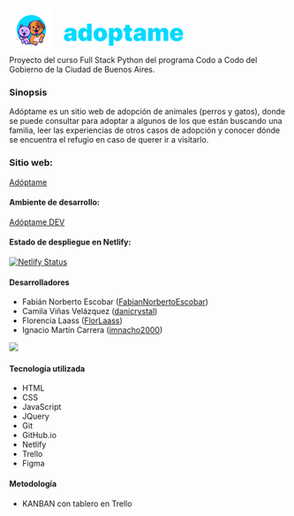 <p align="left">
<img src="img/isotipo redondo.png" alt="adoptame_isotipo" width="80" height="80" style="margin-right: 15px; margin-bottom: -10px;"/>
<img src="img/logotipo celeste.png" alt="adoptame_isotipo" height="40"/>
</p>
Proyecto del curso Full Stack Python del programa Codo a Codo del Gobierno de la Ciudad de Buenos Aires.

### Sinopsis

Adóptame es un sitio web de adopción de animales (perros y gatos), donde se puede consultar para adoptar a algunos de los que están buscando una familia, leer las experiencias de otros casos de adopción y conocer dónde se encuentra el refugio en caso de querer ir a visitarlo.

### Sitio web:
[Adóptame](https://adoptame-ba.netlify.app)

#### Ambiente de desarrollo:
[Adóptame DEV](https://fabiannorbertoescobar.github.io/adoptame/)

#### Estado de despliegue en Netlify:

[![Netlify Status](https://api.netlify.com/api/v1/badges/7082062a-ae16-4f1a-9c39-835167182ff6/deploy-status)](https://app.netlify.com/sites/adoptame-ba/deploys)

#### Desarrolladores

* Fabián Norberto Escobar ([FabianNorbertoEscobar](https://github.com/FabianNorbertoEscobar))<br>
* Camila Viñas Velázquez ([danicrystal](https://github.com/danicrystal))<br>
* Florencia Laass ([FlorLaass](https://github.com/FlorLaass))<br>
* Ignacio Martín Carrera ([imnacho2000](https://github.com/imnacho2000))<br>

<a href = "https://github.com/FabianNorbertoEscobar/adoptame/graphs/contributors">
  <img src = "https://contrib.rocks/image?repo=FabianNorbertoEscobar/adoptame"/>
</a>

#### Tecnología utilizada
* HTML
* CSS
* JavaScript
* JQuery
* Git
* GitHub.io
* Netlify
* Trello
* Figma

#### Metodología
* KANBAN con tablero en Trello
